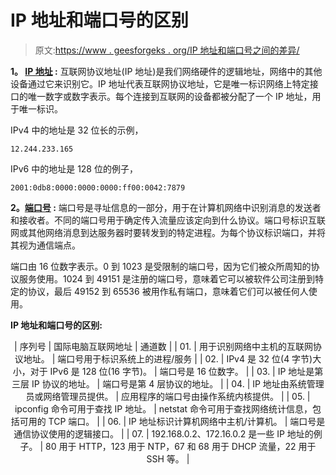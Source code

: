 # IP 地址和端口号的区别

> 原文:[https://www . geesforgeks . org/IP 地址和端口号之间的差异/](https://www.geeksforgeeks.org/difference-between-ip-address-and-port-number/)

**1。 [IP 地址](https://www.geeksforgeeks.org/introduction-of-classful-ip-addressing/) :**
互联网协议地址(IP 地址)是我们网络硬件的逻辑地址，网络中的其他设备通过它来识别它。IP 地址代表互联网协议地址，它是唯一标识网络上特定接口的唯一数字或数字表示。每个连接到互联网的设备都被分配了一个 IP 地址，用于唯一标识。

IPv4 中的地址是 32 位长的示例，

```
12.244.233.165 
```

IPv6 中的地址是 128 位的例子，

```
2001:0db8:0000:0000:0000:ff00:0042:7879 
```

**2。[端口号](https://www.geeksforgeeks.org/tcp-ip-ports-and-its-applications/) :**
端口号是寻址信息的一部分，用于在计算机网络中识别消息的发送者和接收者。不同的端口号用于确定传入流量应该定向到什么协议。端口号标识互联网或其他网络消息到达服务器时要转发到的特定进程。为每个协议标识端口，并将其视为通信端点。

端口由 16 位数字表示。0 到 1023 是受限制的端口号，因为它们被众所周知的协议服务使用。1024 到 49151 是注册的端口号，意味着它可以被软件公司注册到特定的协议，最后 49152 到 65536 被用作私有端口，意味着它们可以被任何人使用。

**IP 地址和端口号的区别:**

<center>

| 序列号 | 国际电脑互联网地址 | 通道数 |
| 01. | 用于识别网络中主机的互联网协议地址。 | 端口号用于标识系统上的进程/服务 |
| 02. | IPv4 是 32 位(4 字节)大小，对于 IPv6 是 128 位(16 字节)。 | 端口号是 16 位数字。 |
| 03. | IP 地址是第三层 IP 协议的地址。 | 端口号是第 4 层协议的地址。 |
| 04. | IP 地址由系统管理员或网络管理员提供。 | 应用程序的端口号由操作系统内核提供。 |
| 05. | ipconfig 命令可用于查找 IP 地址。 | netstat 命令可用于查找网络统计信息，包括可用的 TCP 端口。 |
| 06. | IP 地址标识计算机网络中主机/计算机。 | 端口号是通信协议使用的逻辑接口。 |
| 07. | 192.168.0.2、172.16.0.2 是一些 IP 地址的例子。 | 80 用于 HTTP，123 用于 NTP，67 和 68 用于 DHCP 流量，22 用于 SSH 等。 |

</center>